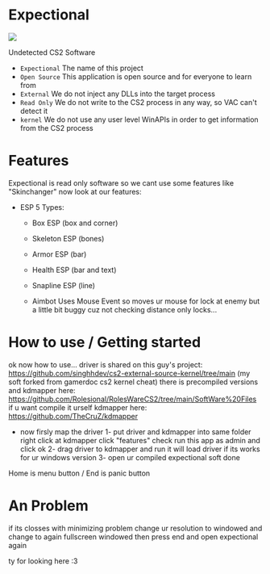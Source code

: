
# Expectional

<p align="left">
<a href="https://discord.gg/ACGvzP9cwy">
<img src="https://discordapp.com/api/guilds/1135362291311849693/widget.png?style=shield">
</a>
</p>

Undetected CS2 Software

- `Expectional` The name of this project
- `Open Source` This application is open source and for everyone to learn from
- `External` We do not inject any DLLs into the target process
- `Read Only` We do not write to the CS2 process in any way, so VAC can't detect it
- `kernel` We do not use any user level WinAPIs in order to get information from the CS2 process

# Features
Expectional is read only software so we cant use some features like "Skinchanger" now look at our features:

 - ESP
   5 Types:
   - Box ESP (box and corner)
   - Skeleton ESP (bones)
   - Armor ESP (bar)
   - Health ESP (bar and text)
   - Snapline ESP (line)

   - Aimbot
     Uses Mouse Event so moves ur mouse for lock at enemy but a little bit buggy cuz not checking distance only locks...

  
# How to use / Getting started

ok now how to use... driver is shared on this guy's project: https://github.com/singhhdev/cs2-external-source-kernel/tree/main (my soft forked from gamerdoc cs2 kernel cheat)
there is precompiled versions and kdmapper here: https://github.com/Rolesional/RolesWareCS2/tree/main/SoftWare%20Files
if u want compile it urself kdmapper here: https://github.com/TheCruZ/kdmapper

- now firsly map the driver
  1- put driver and kdmapper into same folder right click at kdmapper click "features" check run this app as admin and click ok
  2- drag driver to kdmapper and run it will load driver if its works for ur windows version
  3- open ur compiled expectional soft
done

 Home is menu button / End is panic button

# An Problem

if its closses with minimizing problem
change ur resolution to windowed and change to again fullscreen windowed then press end and open expectional again


ty for looking here :3
